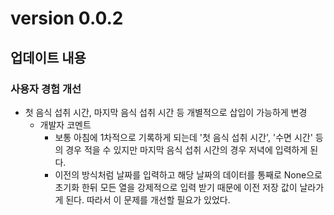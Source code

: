 # version 0.0.2

## 업데이트 내용
### 사용자 경험 개선
- 첫 음식 섭취 시간, 마지막 음식 섭취 시간 등 개별적으로 삽입이 가능하게 변경
  - 개발자 코멘트
    - 보통 아침에 1차적으로 기록하게 되는데 '첫 음식 섭취 시간', '수면 시간' 등의 경우
      적을 수 있지만 마지막 음식 섭취 시간의 경우 저녁에 입력하게 된다.
    - 이전의 방식처럼 날짜를 입력하고 해당 날짜의 데이터를 통째로 None으로 초기화 한뒤 모든 열을 강제적으로 입력 받기 때문에 이전 저장 값이
      날라가게 된다. 따라서 이 문제를 개선할 필요가 있었다. 
                    
  